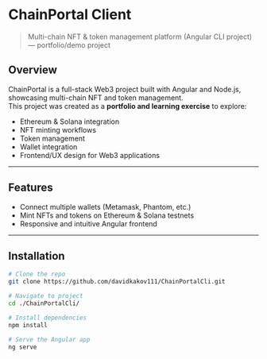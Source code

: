 # ChainPortal Client

> Multi-chain NFT & token management platform (Angular CLI project) — portfolio/demo project

## Overview

ChainPortal is a full-stack Web3 project built with Angular and Node.js, showcasing multi-chain NFT and token management.  
This project was created as a **portfolio and learning exercise** to explore:

- Ethereum & Solana integration
- NFT minting workflows
- Token management
- Wallet integration
- Frontend/UX design for Web3 applications

---

## Features

- Connect multiple wallets (Metamask, Phantom, etc.)
- Mint NFTs and tokens on Ethereum & Solana testnets
- Responsive and intuitive Angular frontend

---

## Installation

```bash
# Clone the repo
git clone https://github.com/davidkakov111/ChainPortalCli.git

# Navigate to project
cd ./ChainPortalCli/

# Install dependencies
npm install

# Serve the Angular app
ng serve
